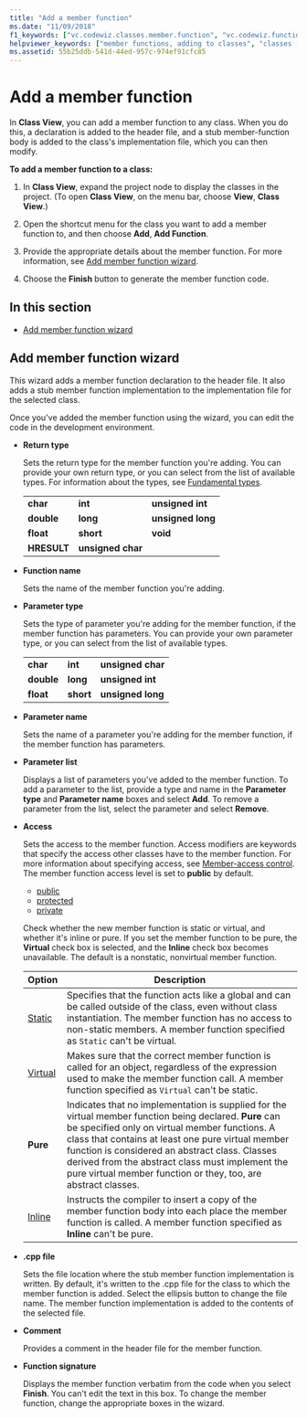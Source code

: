 ```yaml
---
title: "Add a member function"
ms.date: "11/09/2018"
f1_keywords: ["vc.codewiz.classes.member.function", "vc.codewiz.function.overview"]
helpviewer_keywords: ["member functions, adding to classes", "classes [C++], adding members", "add member function wizard [C++]"]
ms.assetid: 55b25ddb-541d-44ed-957c-974ef91cfc85
---
```

# Add a member function

In **Class View**, you can add a member function to any class. When you do this, a declaration is added to the header file, and a stub member-function body is added to the class's implementation file, which you can then modify.

**To add a member function to a class:**

1. In **Class View**, expand the project node to display the classes in the project. (To open **Class View**, on the menu bar, choose **View**, **Class View**.)

1. Open the shortcut menu for the class you want to add a member function to, and then choose **Add**, **Add Function**.

1. Provide the appropriate details about the member function. For more information, see [Add member function wizard](#add-member-function-wizard).

1. Choose the **Finish** button to generate the member function code.

## In this section

- [Add member function wizard](#add-member-function-wizard)

## Add member function wizard

This wizard adds a member function declaration to the header file. It also adds a stub member function implementation to the implementation file for the selected class.

Once you've added the member function using the wizard, you can edit the code in the development environment.

- **Return type**

  Sets the return type for the member function you're adding. You can provide your own return type, or you can select from the list of available types. For information about the types, see [Fundamental types](../cpp/fundamental-types-cpp.md).

  |            |                   |                   |
  |------------|-------------------|-------------------|
  |  **char**  |      **int**      | **unsigned int**  |
  | **double** |     **long**      | **unsigned long** |
  | **float**  |     **short**     |     **void**      |
  |**HRESULT** | **unsigned char** |                   |

- **Function name**

  Sets the name of the member function you're adding.

- **Parameter type**

  Sets the type of parameter you're adding for the member function, if the member function has parameters. You can provide your own parameter type, or you can select from the list of available types.

  |            |           |                   |
  |------------|-----------|-------------------|
  |  **char**  |  **int**  | **unsigned char** |
  | **double** | **long**  | **unsigned int**  |
  | **float**  | **short** | **unsigned long** |

- **Parameter name**

  Sets the name of a parameter you're adding for the member function, if the member function has parameters.

- **Parameter list**

  Displays a list of parameters you've added to the member function. To add a parameter to the list, provide a type and name in the **Parameter type** and **Parameter name** boxes and select **Add**. To remove a parameter from the list, select the parameter and select **Remove**.

- **Access**

  Sets the access to the member function. Access modifiers are keywords that specify the access other classes have to the member function. For more information about specifying access, see [Member-access control](../cpp/member-access-control-cpp.md). The member function access level is set to **public** by default.

  - [public](../cpp/public-cpp.md)
  - [protected](../cpp/protected-cpp.md)
  - [private](../cpp/private-cpp.md)

  Check whether the new member function is static or virtual, and whether it's inline or pure. If you set the member function to be pure, the **Virtual** check box is selected, and the **Inline** check box becomes unavailable. The default is a nonstatic, nonvirtual member function.

  | Option | Description |
  |--------|-------------|
  | [Static](../cpp/storage-classes-cpp.md) |  Specifies that the function acts like a global and can be called outside of the class, even without class instantiation. The member function has no access to non-static members. A member function specified as `Static` can't be virtual. |
  | [Virtual](../cpp/virtual-cpp.md) | Makes sure that the correct member function is called for an object, regardless of the expression used to make the member function call. A member function specified as `Virtual` can't be static. |
  | **Pure** | Indicates that no implementation is supplied for the virtual member function being declared. **Pure** can be specified only on virtual member functions. A class that contains at least one pure virtual member function is considered an abstract class. Classes derived from the abstract class must implement the pure virtual member function or they, too, are abstract classes. |
  | [Inline](../cpp/inline-functions-cpp.md) | Instructs the compiler to insert a copy of the member function body into each place the member function is called. A member function specified as **Inline** can't be pure. |

- **.cpp file**

  Sets the file location where the stub member function implementation is written. By default, it's written to the .cpp file for the class to which the member function is added. Select the ellipsis button to change the file name. The member function implementation is added to the contents of the selected file.

- **Comment**

  Provides a comment in the header file for the member function.

- **Function signature**

  Displays the member function verbatim from the code when you select **Finish**. You can't edit the text in this box. To change the member function, change the appropriate boxes in the wizard.

